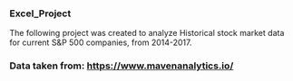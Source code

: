### Excel_Project

The following project was created to analyze Historical stock market data for current S&P 500 companies, from 2014-2017.

### Data taken from: https://www.mavenanalytics.io/

